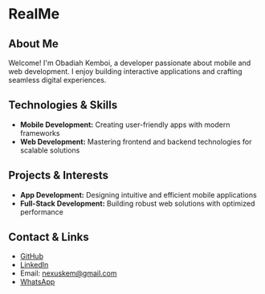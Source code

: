 # RealMe

## About Me
Welcome! I'm Obadiah Kemboi, a developer passionate about mobile and web development. I enjoy building interactive applications and crafting seamless digital experiences.

## Technologies & Skills
- **Mobile Development:** Creating user-friendly apps with modern frameworks
- **Web Development:** Mastering frontend and backend technologies for scalable solutions

## Projects & Interests
- **App Development:** Designing intuitive and efficient mobile applications
- **Full-Stack Development:** Building robust web solutions with optimized performance

## Contact & Links
- [GitHub](https://github.com/nexuskem)  
- [LinkedIn](https://www.linkedin.com/in/obadiah-kemboi-5196522b9?utm_source=share&utm_campaign=share_via&utm_content=profile&utm_medium=android_app)  
- Email: nexuskem@gmail.com
- [WhatsApp](https://wa.me/yourphonenumber)  


<!---
nexuskem/nexuskem is a ✨ special ✨ repository because its `README.md` (this file) appears on your GitHub profile.
You can click the Preview link to take a look at your changes.
--->
